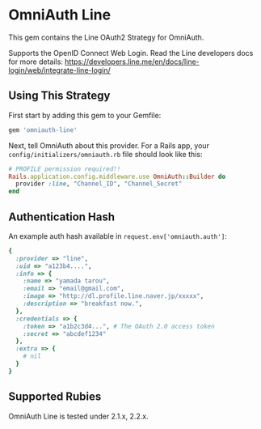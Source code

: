 # OmniAuth Line

This gem contains the Line OAuth2 Strategy for OmniAuth.

Supports the OpenID Connect Web Login. Read the Line developers docs for more details: https://developers.line.me/en/docs/line-login/web/integrate-line-login/

## Using This Strategy

First start by adding this gem to your Gemfile:

```ruby
gem 'omniauth-line'
```

Next, tell OmniAuth about this provider. For a Rails app, your `config/initializers/omniauth.rb` file should look like this:

```ruby
# PROFILE permission required!!
Rails.application.config.middleware.use OmniAuth::Builder do
  provider :line, "Channel_ID", "Channel_Secret"
end
```

## Authentication Hash
An example auth hash available in `request.env['omniauth.auth']`:

```ruby
{
  :provider => "line",
  :uid => "a123b4....",
  :info => {
    :name => "yamada tarou",
    :email => "email@gmail.com",
    :image => "http://dl.profile.line.naver.jp/xxxxx",
    :description => "breakfast now.",
  },
  :credentials => {
    :token => "a1b2c3d4...", # The OAuth 2.0 access token
    :secret => "abcdef1234"
  },
  :extra => {
    # nil
  }
}
```

## Supported Rubies

OmniAuth Line is tested under 2.1.x, 2.2.x.
